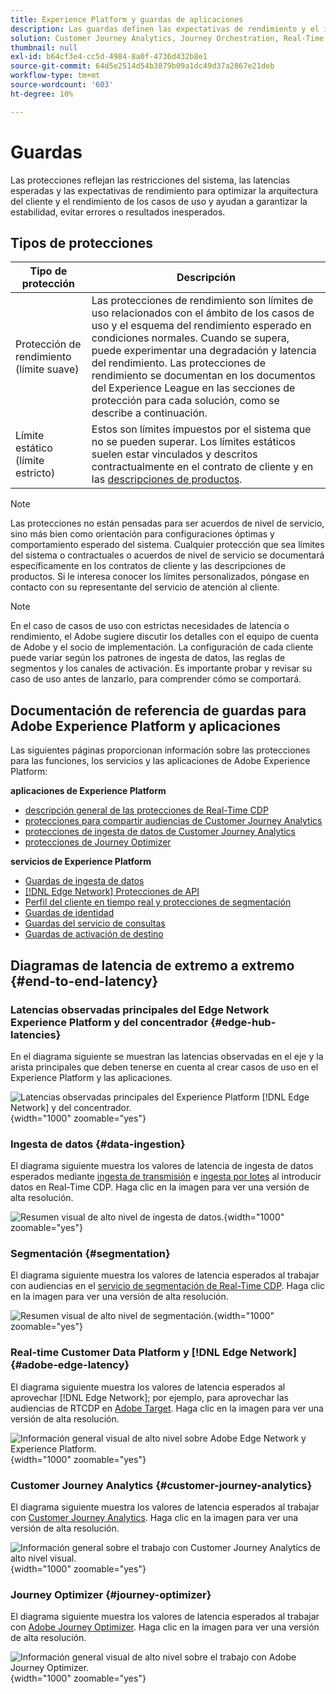 ```yaml
---
title: Experience Platform y guardas de aplicaciones
description: Las guardas definen las expectativas de rendimiento y el impacto para los componentes y servicios dentro de Adobe Experience Platform y las aplicaciones
solution: Customer Journey Analytics, Journey Orchestration, Real-Time Customer Data Platform
thumbnail: null
exl-id: b64cf3e4-cc5d-4984-8a0f-4736d432b8e1
source-git-commit: 64d5e2514d54b3879b09a1dc49d37a2867e21deb
workflow-type: tm+mt
source-wordcount: '603'
ht-degree: 10%

---
```



# Guardas
Las protecciones reflejan las restricciones del sistema, las latencias esperadas y las expectativas de rendimiento para optimizar la arquitectura del cliente y el rendimiento de los casos de uso y ayudan a garantizar la estabilidad, evitar errores o resultados inesperados.

## Tipos de protecciones

| Tipo de protección | Descripción |
|---|---|
| Protección de rendimiento (límite suave) | Las protecciones de rendimiento son límites de uso relacionados con el ámbito de los casos de uso y el esquema del rendimiento esperado en condiciones normales. Cuando se supera, puede experimentar una degradación y latencia del rendimiento. Las protecciones de rendimiento se documentan en los documentos del Experience League en las secciones de protección para cada solución, como se describe a continuación. |
| Límite estático (límite estricto) | Estos son límites impuestos por el sistema que no se pueden superar. Los límites estáticos suelen estar vinculados y descritos contractualmente en el contrato de cliente y en las [descripciones de productos](https://helpx.adobe.com/legal/product-descriptions.html). |

>[!NOTE]
>
> Las protecciones no están pensadas para ser acuerdos de nivel de servicio, sino más bien como orientación para configuraciones óptimas y comportamiento esperado del sistema. Cualquier protección que sea límites del sistema o contractuales o acuerdos de nivel de servicio se documentará específicamente en los contratos de cliente y las descripciones de productos. Si le interesa conocer los límites personalizados, póngase en contacto con su representante del servicio de atención al cliente.

>[!NOTE]
>
> En el caso de casos de uso con estrictas necesidades de latencia o rendimiento, el Adobe sugiere discutir los detalles con el equipo de cuenta de Adobe y el socio de implementación. La configuración de cada cliente puede variar según los patrones de ingesta de datos, las reglas de segmentos y los canales de activación. Es importante probar y revisar su caso de uso antes de lanzarlo, para comprender cómo se comportará.

## Documentación de referencia de guardas para Adobe Experience Platform y aplicaciones

Las siguientes páginas proporcionan información sobre las protecciones para las funciones, los servicios y las aplicaciones de Adobe Experience Platform:

**aplicaciones de Experience Platform**

* [descripción general de las protecciones de Real-Time CDP](https://experienceleague.adobe.com/docs/experience-platform/rtcdp/guardrails/overview.html)
* [protecciones para compartir audiencias de Customer Journey Analytics](https://experienceleague.adobe.com/docs/analytics-platform/using/cja-components/audiences/publish.html#latency)
* [protecciones de ingesta de datos de Customer Journey Analytics](https://experienceleague.adobe.com/docs/experience-platform/sources/connectors/adobe-applications/analytics.html#what-is-the-expected-latency-for-analytics-data-on-platform%3F)
* [protecciones de Journey Optimizer](https://experienceleague.adobe.com/docs/journey-optimizer/using/get-started/guardrails.html)

**servicios de Experience Platform**

* [Guardas de ingesta de datos](https://experienceleague.adobe.com/docs/experience-platform/ingestion/guardrails.html)
* [[!DNL Edge Network] Protecciones de API](https://experienceleague.adobe.com/docs/experience-platform/edge-network-server-api/guardrails.html)
* [Perfil del cliente en tiempo real y protecciones de segmentación](https://experienceleague.adobe.com/docs/experience-platform/profile/guardrails.html?lang=es)
* [Guardas de identidad](https://experienceleague.adobe.com/docs/experience-platform/identity/guardrails.html?lang=es)
* [Guardas del servicio de consultas](https://experienceleague.adobe.com/docs/experience-platform/query/guardrails.html?lang=es)
* [Guardas de activación de destino](https://experienceleague.adobe.com/docs/experience-platform/destinations/guardrails.html?lang=es)

## Diagramas de latencia de extremo a extremo {#end-to-end-latency}

### Latencias observadas principales del Edge Network Experience Platform y del concentrador {#edge-hub-latencies}

En el diagrama siguiente se muestran las latencias observadas en el eje y la arista principales que deben tenerse en cuenta al crear casos de uso en el Experience Platform y las aplicaciones.

![Latencias observadas principales del Experience Platform [!DNL Edge Network] y del concentrador.](/help/blueprints/experience-platform/deployment/assets/aep_edge_hub_latency_v1.svg "Latencias observadas principales del Edge Network Experience Platform y el concentrador"){width="1000" zoomable="yes"}

### Ingesta de datos {#data-ingestion}

El diagrama siguiente muestra los valores de latencia de ingesta de datos esperados mediante [ingesta de transmisión](https://experienceleague.adobe.com/docs/experience-platform/ingestion/streaming/overview.html) e [ingesta por lotes](https://experienceleague.adobe.com/docs/experience-platform/ingestion/batch/getting-started.html?lang=es) al introducir datos en Real-Time CDP. Haga clic en la imagen para ver una versión de alta resolución.

![Resumen visual de alto nivel de ingesta de datos.](/help/blueprints/experience-platform/deployment/assets/aep_data_flow_guardrails.svg "Valores de latencia e información general visual de alto nivel de ingesta de datos"){width="1000" zoomable="yes"}

### Segmentación {#segmentation}

El diagrama siguiente muestra los valores de latencia esperados al trabajar con audiencias en el [servicio de segmentación de Real-Time CDP](https://experienceleague.adobe.com/docs/experience-platform/segmentation/home.html?lang=es). Haga clic en la imagen para ver una versión de alta resolución.

![Resumen visual de alto nivel de segmentación.](/help/blueprints/experience-platform/deployment/assets/segmentation_guardrails.svg "Valores de latencia e información general visual de alto nivel de segmentación"){width="1000" zoomable="yes"}

### Real-time Customer Data Platform y [!DNL Edge Network] {#adobe-edge-latency}

El diagrama siguiente muestra los valores de latencia esperados al aprovechar [!DNL Edge Network]; por ejemplo, para aprovechar las audiencias de RTCDP en [Adobe Target](https://experienceleague.adobe.com/docs/experience-platform/destinations/catalog/personalization/adobe-target-connection.html?lang=es). Haga clic en la imagen para ver una versión de alta resolución.

![Información general visual de alto nivel sobre Adobe Edge Network y Experience Platform.](/help/blueprints/experience-platform/deployment/assets/RTCDP_Edge_guardrails.svg "Información general y latencia visual de alto nivel sobre la exportación de audiencias a Adobe Target"){width="1000" zoomable="yes"}

### Customer Journey Analytics     {#customer-journey-analytics}

El diagrama siguiente muestra los valores de latencia esperados al trabajar con [Customer Journey Analytics](https://experienceleague.adobe.com/docs/analytics-platform/using/cja-overview/cja-overview.html?lang=en). Haga clic en la imagen para ver una versión de alta resolución.

![Información general sobre el trabajo con Customer Journey Analytics de alto nivel visual.](/help/blueprints/experience-platform/deployment/assets/CJA_guardrails.svg "Trabajar con valores de latencia y descripción general visual de alto nivel de Customer Journey Analytics"){width="1000" zoomable="yes"}

### Journey Optimizer   {#journey-optimizer}

El diagrama siguiente muestra los valores de latencia esperados al trabajar con [Adobe Journey Optimizer](https://experienceleague.adobe.com/docs/journey-optimizer/using/get-started/get-started.html?lang=en). Haga clic en la imagen para ver una versión de alta resolución.

![Información general visual de alto nivel sobre el trabajo con Adobe Journey Optimizer.](/help/blueprints/experience-platform/deployment/assets/AJO_guardrails.svg "Trabajar con valores de latencia y descripción general visual de alto nivel de Adobe Journey Optimizer"){width="1000" zoomable="yes"}